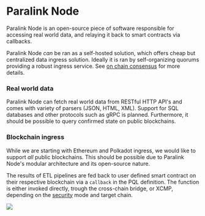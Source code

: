 <!--
order: 4
-->

# Paralink Node

Paralink Node is an open-source piece of software responsible for accessing real world data, and relaying it back to smart contracts via callbacks.

Paralink Node *can* be ran as a self-hosted solution, which offers cheap but centralized data ingress solution. Ideally it is ran by self-organizing quorums providing a robust ingress service. See [on chain consensus](/whitepaper/consensus) for more details.

### Real world data

Paralink Node can fetch real world data from RESTful HTTP API's and comes with variety of parsers (JSON, HTML, XML). Support for SQL databases and other protocols such as gRPC is planned. Furthermore, it should be possible to query confirmed state on public blockchains.

### Blockchain ingress

While we are starting with Ethereum and Polkadot ingress, we would like to support *all* public blockchains. This should be possible due to Paralink Node's modular architecture and its open-source nature.

The results of ETL pipelines are fed back to user defined smart contract on their respective blockchain via a `callback` in the PQL definition. The function is either invoked directly, trough the cross-chain bridge, or XCMP, depending on the [security](/whitepaper/security) mode and target chain.

![](https://i.imgur.com/rLDzM9G.png)

